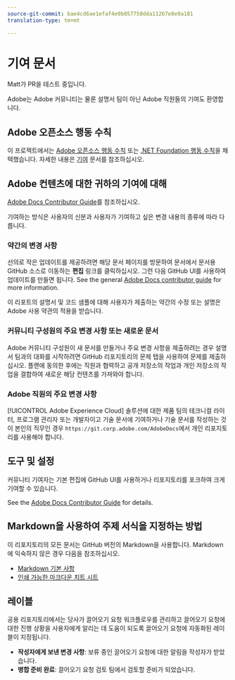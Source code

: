 ```yaml
---
source-git-commit: bae4cd6ae1efaf4e9b057750dda11267e0e9a181
translation-type: tm+mt

---
```

# 기여 문서

Matt가 PR을 테스트 중입니다.

Adobe는 Adobe 커뮤니티는 물론 설명서 팀이 아닌 Adobe 직원들의 기여도 환영합니다.

## Adobe 오픈소스 행동 수칙

이 프로젝트에서는 [Adobe 오픈소스 행동 수칙](code-of-conduct.md) 또는 [.NET Foundation 행동 수칙](https://dotnetfoundation.org/code-of-conduct)을 채택했습니다. 자세한 내용은 [기여](contributing.md) 문서를 참조하십시오.

## Adobe 컨텐츠에 대한 귀하의 기여에 대해

[Adobe Docs Contributor Guide](https://docs.adobe.com/help/en/contributor/contributor-guide/introduction.html)를 참조하십시오.

기여하는 방식은 사용자의 신분과 사용자가 기여하고 싶은 변경 내용의 종류에 따라 다릅니다.

### 약간의 변경 사항

선의로 작은 업데이트를 제공하려면 해당 문서 페이지를 방문하여 문서에서 문서용 GitHub 소스로 이동하는 **편집** 링크를 클릭하십시오. 그런 다음 GitHub UI를 사용하여 업데이트를 만들면 됩니다. See the general [Adobe Docs contributor guide](https://docs.adobe.com/help/en/contributor/contributor-guide/introduction.html) for more information.

이 리포트의 설명서 및 코드 샘플에 대해 사용자가 제출하는 약간의 수정 또는 설명은 Adobe 사용 약관의 적용을 받습니다.

### 커뮤니티 구성원의 주요 변경 사항 또는 새로운 문서

Adobe 커뮤니티 구성원이 새 문서를 만들거나 주요 변경 사항을 제출하려는 경우 설명서 팀과의 대화를 시작하려면 GitHub 리포지토리의 문제 탭을 사용하여 문제를 제출하십시오. 플랜에 동의한 후에는 직원과 협력하고 공개 저장소의 작업과 개인 저장소의 작업을 결합하여 새로운 해당 컨텐츠를 가져와야 합니다.

<!--
If you submit a pull request with significant changes to documentation and code examples, you'll see a message in the pull request asking you to submit an online contribution license agreement (CLA). We need you to complete the online form before we can review your pull request.
-->

### Adobe 직원의 주요 변경 사항

[!UICONTROL Adobe Experience Cloud] 솔루션에 대한 제품 팀의 테크니컬 라이터, 프로그램 관리자 또는 개발자이고 기술 문서에 기여하거나 기술 문서를 작성하는 것이 본인의 직무인 경우 `https://git.corp.adobe.com/AdobeDocs`에서 개인 리포지토리를 사용해야 합니다.

<!--Employees from other parts of the Adobe world should use the public repo for minor updates.-->

## 도구 및 설정

커뮤니티 기여자는 기본 편집에 GitHub UI를 사용하거나 리포지토리를 포크하여 크게 기여할 수 있습니다.

See the [Adobe Docs Contributor Guide](https://docs.adobe.com/help/en/contributor/contributor-guide/introduction.html) for details.

## Markdown을 사용하여 주제 서식을 지정하는 방법

이 리포지토리의 모든 문서는 GitHub 버전의 Markdown을 사용합니다. Markdown에 익숙하지 않은 경우 다음을 참조하십시오.

* [Markdown 기본 사항](https://help.github.com/articles/getting-started-with-writing-and-formatting-on-github/)
* [인쇄 가능한 마크다운 치트 시트](https://guides.github.com/pdfs/markdown-cheatsheet-online.pdf)

## 레이블

공용 리포지토리에서는 당사가 끌어오기 요청 워크플로우를 관리하고 끌어오기 요청에 대한 진행 상황을 사용자에게 알리는 데 도움이 되도록 끌어오기 요청에 자동화된 레이블이 지정됩니다.

* **작성자에게 보낸 변경 사항**: 보류 중인 끌어오기 요청에 대한 알림을 작성자가 받았습니다.
* **병합 준비 완료**: 끌어오기 요청 검토 팀에서 검토할 준비가 되었습니다.
